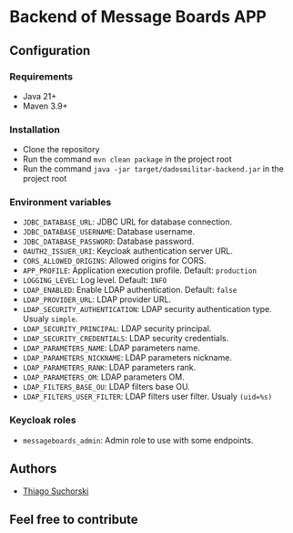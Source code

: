 # Backend of Message Boards APP

## Configuration

### Requirements

- Java 21+
- Maven 3.9+

### Installation

- Clone the repository
- Run the command `mvn clean package` in the project root
- Run the command `java -jar target/dadosmilitar-backend.jar` in the project root

### Environment variables

- `JDBC_DATABASE_URL`: JDBC URL for database connection.
- `JDBC_DATABASE_USERNAME`: Database username.
- `JDBC_DATABASE_PASSWORD`: Database password.
- `OAUTH2_ISSUER_URI`: Keycloak authentication server URL.
- `CORS_ALLOWED_ORIGINS`: Allowed origins for CORS.
- `APP_PROFILE`: Application execution profile. Default: `production`
- `LOGGING_LEVEL`: Log level. Default: `INFO`
- `LDAP_ENABLED`: Enable LDAP authentication. Default: `false`
- `LDAP_PROVIDER_URL`: LDAP provider URL.
- `LDAP_SECURITY_AUTHENTICATION`: LDAP security authentication type. Usualy `simple`.
- `LDAP_SECURITY_PRINCIPAL`: LDAP security principal.
- `LDAP_SECURITY_CREDENTIALS`: LDAP security credentials.
- `LDAP_PARAMETERS_NAME`: LDAP parameters name.
- `LDAP_PARAMETERS_NICKNAME`: LDAP parameters nickname.
- `LDAP_PARAMETERS_RANK`: LDAP parameters rank.
- `LDAP_PARAMETERS_OM`: LDAP parameters OM.
- `LDAP_FILTERS_BASE_OU`: LDAP filters base OU.
- `LDAP_FILTERS_USER_FILTER`: LDAP filters user filter. Usualy `(uid=%s)`

### Keycloak roles

- `messageboards_admin`: Admin role to use with some endpoints.

## Authors

- [Thiago Suchorski](https://github.com/suchorski)

## Feel free to contribute
